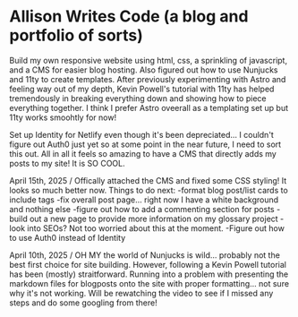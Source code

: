 # Allison Writes Code (a blog and portfolio of sorts)
Build my own responsive website using html, css, a sprinkling of javascript, 
and a CMS for easier blog hosting. Also figured out how to use Nunjucks and 11ty
to create templates. After previously experimenting with Astro and feeling way 
out of my depth, Kevin Powell's tutorial with 11ty has helped tremendously in 
breaking everything down and showing how to piece everything together. I think 
I prefer Astro oveerall as a templating set up but 11ty works smoohtly for now!

Set up Identity for Netlify even though it's been depreciated... I couldn't 
figure out Auth0 just yet so at some point in the near future, I need to sort
this out. All in all it feels so amazing to have a CMS that directly adds my
posts to my site! It is SO COOL.

<bold>April 15th, 2025</bold>
/
Offically attached the CMS and fixed some CSS styling! It looks so much better now.
Things to do next:
-format blog post/list cards to include tags
-fix overall post page... right now I have a white background and nothing else
-figure out how to add a commenting section for posts
-build out a new page to provide more information on my glossary project
-look into SEOs? Not too worried about this at the moment. 
-Figure out how to use Auth0 instead of Identity

<bold>April 10th, 2025</bold>
/
OH MY the world of Nunjucks is wild... probably not the best first choice 
for site building. However, following a Kevin Powell tutorial has been (mostly)
straitforward. Running into a problem with presenting the markdown files for 
blogposts onto the site with proper formatting... not sure why it's not working.
Will be rewatching the video to see if I missed any steps and do some 
googling from there!
